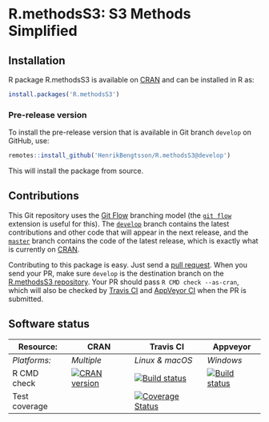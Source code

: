 # R.methodsS3: S3 Methods Simplified


## Installation
R package R.methodsS3 is available on [CRAN](https://cran.r-project.org/package=R.methodsS3) and can be installed in R as:
```r
install.packages('R.methodsS3')
```

### Pre-release version

To install the pre-release version that is available in Git branch `develop` on GitHub, use:
```r
remotes::install_github('HenrikBengtsson/R.methodsS3@develop')
```
This will install the package from source.  



## Contributions

This Git repository uses the [Git Flow](http://nvie.com/posts/a-successful-git-branching-model/) branching model (the [`git flow`](https://github.com/petervanderdoes/gitflow-avh) extension is useful for this).  The [`develop`](https://github.com/HenrikBengtsson/R.methodsS3/tree/develop) branch contains the latest contributions and other code that will appear in the next release, and the [`master`](https://github.com/HenrikBengtsson/R.methodsS3) branch contains the code of the latest release, which is exactly what is currently on [CRAN](https://cran.r-project.org/package=R.methodsS3).

Contributing to this package is easy.  Just send a [pull request](https://help.github.com/articles/using-pull-requests/).  When you send your PR, make sure `develop` is the destination branch on the [R.methodsS3 repository](https://github.com/HenrikBengtsson/R.methodsS3).  Your PR should pass `R CMD check --as-cran`, which will also be checked by <a href="https://travis-ci.org/HenrikBengtsson/R.methodsS3">Travis CI</a> and <a href="https://ci.appveyor.com/project/HenrikBengtsson/r-methodss3">AppVeyor CI</a> when the PR is submitted.


## Software status

| Resource:     | CRAN        | Travis CI       | Appveyor         |
| ------------- | ------------------- | --------------- | ---------------- |
| _Platforms:_  | _Multiple_          | _Linux & macOS_ | _Windows_        |
| R CMD check   | <a href="https://cran.r-project.org/web/checks/check_results_R.methodsS3.html"><img border="0" src="http://www.r-pkg.org/badges/version/R.methodsS3" alt="CRAN version"></a> | <a href="https://travis-ci.org/HenrikBengtsson/R.methodsS3"><img src="https://travis-ci.org/HenrikBengtsson/R.methodsS3.svg" alt="Build status"></a>   | <a href="https://ci.appveyor.com/project/HenrikBengtsson/r-methodss3"><img src="https://ci.appveyor.com/api/projects/status/github/HenrikBengtsson/R.methodsS3?svg=true" alt="Build status"></a> |
| Test coverage |                     | <a href="https://coveralls.io/r/HenrikBengtsson/R.methodsS3"><img src="https://coveralls.io/repos/HenrikBengtsson/R.methodsS3/badge.svg?branch=develop" alt="Coverage Status"/></a>     |                  |
